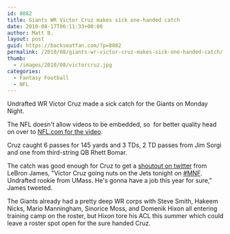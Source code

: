 ```yaml
---
id: 8082
title: Giants WR Victor Cruz makes sick one-handed catch
date: 2010-08-17T06:11:33+00:00
author: Matt B.
layout: post
guid: https://backseatfan.com/?p=8082
permalink: /2010/08/giants-wr-victor-cruz-makes-sick-one-handed-catch/
thumb:
  - /images/2010/08/victorcruz.jpg
categories:
  - Fantasy Football
  - NFL
---
```


<div class="entry">
  <p>
    Undrafted WR Victor Cruz made a sick catch for the Giants on Monday Night.
  </p>

  <p>
  </p>

  <p>
    The NFL doesn't allow videos to be embedded, so  for better quality head on over to <a href="http://www.nfl.com/videos/nfl-game-highlights/09000d5d819cf7c2/Pre-Week-1-Can-t-Miss-Play-Crazy-catch-Cruz">NFL.com for the video</a>.
  </p>

  <p>
    Cruz caught 6 passes for 145 yards and 3 TDs, 2 TD passes from Jim Sorgi and one from third-string QB Rhett Bomar.
  </p>

  <p>
    The catch was good enough for Cruz to get a <a href="http://twitter.com/KingJames/status/21367213750">shoutout on twitter</a> from LeBron James, "Victor Cruz going nuts on the Jets tonight on <a title="#MNF" rel="nofollow" href="http://twitter.com/search?q=%23MNF">#MNF</a>. Undrafted rookie from UMass. He's gonna have a job this year for sure," James tweeted.
  </p>

  <p>
    The Giants already had a pretty deep WR corps with Steve Smith, Hakeem Nicks, Mario Manningham, Sinorice Moss, and Domenik Hixon all entering training camp on the roster, but Hixon tore his ACL this summer which could leave a roster spot open for the sure handed Cruz.
  </p>
</div>
